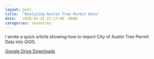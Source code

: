 ```yaml
---
layout: post
title:  "Analyzing Austin Tree Permit Data"
date:   2020-02-15 21:17:00 -0600
categories: resources
---
```


I wrote a quick article showing how to import City of Austin Tree Permit Data into QGIS.

[Google Drive Downloads](https://drive.google.com/open?id=1GVQn1cngbya7f8rLRVan68UE859lIEIm)

 
